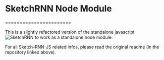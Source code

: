 # SketchRNN Node Module
=======================

This is a slightly refactored version of the standalone javascript ![SketchRNN](https://github.com/tensorflow/magenta-demos/tree/master/sketch-rnn-js) to work as a standalone node module.

For all Sketch-RNN-JS related infos, please read the original readme (in the repository linked above).
